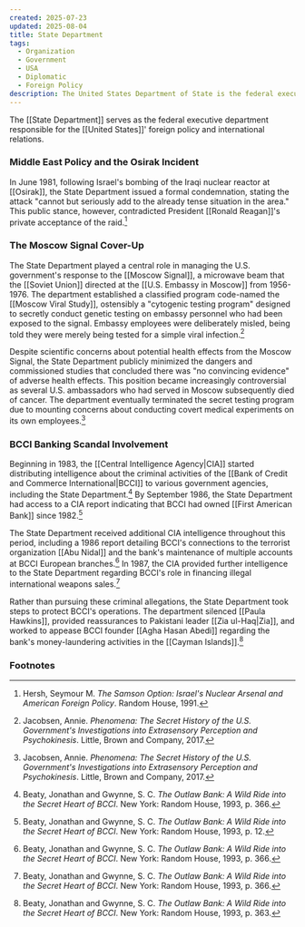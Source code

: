 ```yaml
---
created: 2025-07-23
updated: 2025-08-04
title: State Department
tags:
  - Organization
  - Government
  - USA
  - Diplomatic
  - Foreign Policy
description: The United States Department of State is the federal executive department responsible for the nation's foreign policy and international relations.
---
```

The [[State Department]] serves as the federal executive department responsible for the [[United States]]' foreign policy and international relations.

### Middle East Policy and the Osirak Incident

In June 1981, following Israel's bombing of the Iraqi nuclear reactor at [[Osirak]], the State Department issued a formal condemnation, stating the attack "cannot but seriously add to the already tense situation in the area." This public stance, however, contradicted President [[Ronald Reagan]]'s private acceptance of the raid.[^2]

### The Moscow Signal Cover-Up

The State Department played a central role in managing the U.S. government's response to the [[Moscow Signal]], a microwave beam that the [[Soviet Union]] directed at the [[U.S. Embassy in Moscow]] from 1956-1976. The department established a classified program code-named the [[Moscow Viral Study]], ostensibly a "cytogenic testing program" designed to secretly conduct genetic testing on embassy personnel who had been exposed to the signal. Embassy employees were deliberately misled, being told they were merely being tested for a simple viral infection.[^3]

Despite scientific concerns about potential health effects from the Moscow Signal, the State Department publicly minimized the dangers and commissioned studies that concluded there was "no convincing evidence" of adverse health effects. This position became increasingly controversial as several U.S. ambassadors who had served in Moscow subsequently died of cancer. The department eventually terminated the secret testing program due to mounting concerns about conducting covert medical experiments on its own employees.[^3]

### BCCI Banking Scandal Involvement

Beginning in 1983, the [[Central Intelligence Agency|CIA]] started distributing intelligence about the criminal activities of the [[Bank of Credit and Commerce International|BCCI]] to various government agencies, including the State Department.[^5] By September 1986, the State Department had access to a CIA report indicating that BCCI had owned [[First American Bank]] since 1982.[^4]

The State Department received additional CIA intelligence throughout this period, including a 1986 report detailing BCCI's connections to the terrorist organization [[Abu Nidal]] and the bank's maintenance of multiple accounts at BCCI European branches.[^5] In 1987, the CIA provided further intelligence to the State Department regarding BCCI's role in financing illegal international weapons sales.[^5]

Rather than pursuing these criminal allegations, the State Department took steps to protect BCCI's operations. The department silenced [[Paula Hawkins]], provided reassurances to Pakistani leader [[Zia ul-Haq|Zia]], and worked to appease BCCI founder [[Agha Hasan Abedi]] regarding the bank's money-laundering activities in the [[Cayman Islands]].[^6]

### Footnotes

[^1]: Seymour, Cheri. _The Last Circle: Danny Casolaro's Investigation into the Octopus and the PROMIS Software Scandal_. First Edition. TrineDay, 2010. 
[^2]: Hersh, Seymour M. _The Samson Option: Israel's Nuclear Arsenal and American Foreign Policy_. Random House, 1991. 
[^3]: Jacobsen, Annie. _Phenomena: The Secret History of the U.S. Government's Investigations into Extrasensory Perception and Psychokinesis_. Little, Brown and Company, 2017. 
[^4]: Beaty, Jonathan and Gwynne, S. C. _The Outlaw Bank: A Wild Ride into the Secret Heart of BCCI_. New York: Random House, 1993, p. 12. 
[^5]: Beaty, Jonathan and Gwynne, S. C. _The Outlaw Bank: A Wild Ride into the Secret Heart of BCCI_. New York: Random House, 1993, p. 366. 
[^6]: Beaty, Jonathan and Gwynne, S. C. _The Outlaw Bank: A Wild Ride into the Secret Heart of BCCI_. New York: Random House, 1993, p. 363.